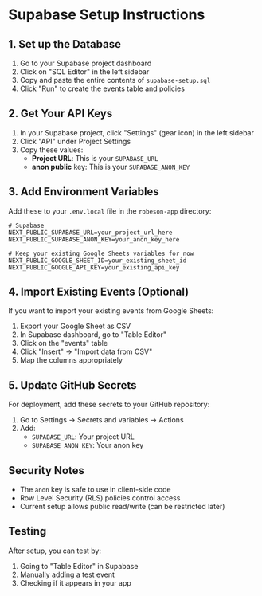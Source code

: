 # Supabase Setup Instructions

## 1. Set up the Database

1. Go to your Supabase project dashboard
2. Click on "SQL Editor" in the left sidebar
3. Copy and paste the entire contents of `supabase-setup.sql`
4. Click "Run" to create the events table and policies

## 2. Get Your API Keys

1. In your Supabase project, click "Settings" (gear icon) in the left sidebar
2. Click "API" under Project Settings
3. Copy these values:
   - **Project URL**: This is your `SUPABASE_URL`
   - **anon public** key: This is your `SUPABASE_ANON_KEY`

## 3. Add Environment Variables

Add these to your `.env.local` file in the `robeson-app` directory:

```env
# Supabase
NEXT_PUBLIC_SUPABASE_URL=your_project_url_here
NEXT_PUBLIC_SUPABASE_ANON_KEY=your_anon_key_here

# Keep your existing Google Sheets variables for now
NEXT_PUBLIC_GOOGLE_SHEET_ID=your_existing_sheet_id
NEXT_PUBLIC_GOOGLE_API_KEY=your_existing_api_key
```

## 4. Import Existing Events (Optional)

If you want to import your existing events from Google Sheets:

1. Export your Google Sheet as CSV
2. In Supabase dashboard, go to "Table Editor"
3. Click on the "events" table
4. Click "Insert" → "Import data from CSV"
5. Map the columns appropriately

## 5. Update GitHub Secrets

For deployment, add these secrets to your GitHub repository:
1. Go to Settings → Secrets and variables → Actions
2. Add:
   - `SUPABASE_URL`: Your project URL
   - `SUPABASE_ANON_KEY`: Your anon key

## Security Notes

- The `anon` key is safe to use in client-side code
- Row Level Security (RLS) policies control access
- Current setup allows public read/write (can be restricted later)

## Testing

After setup, you can test by:
1. Going to "Table Editor" in Supabase
2. Manually adding a test event
3. Checking if it appears in your app